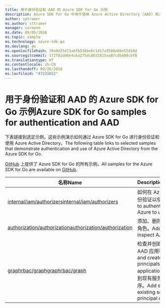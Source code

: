 ```yaml
---
title: 用于身份验证和 AAD 的 Azure SDK for Go 示例
description: Azure SDK for Go 中用于使用 Azure Active Directory (AAD) 和身份验证的选定示例。
author: sptramer
ms.author: sttramer
manager: carmonm
ms.date: 09/05/2018
ms.topic: sample
ms.technology: azure-sdk-go
ms.devlang: go
ms.openlocfilehash: 29a9d25d13abfb538be6c1d17a3508e86e55d16d
ms.sourcegitcommit: 172f81dd6e4c6a275dc8031815aa87cdb488cbf0
ms.translationtype: HT
ms.contentlocale: zh-CN
ms.lasthandoff: 09/26/2018
ms.locfileid: "47231652"
---
```

# <a name="azure-sdk-for-go-samples-for-authentication-and-aad"></a><span data-ttu-id="5791f-103">用于身份验证和 AAD 的 Azure SDK for Go 示例</span><span class="sxs-lookup"><span data-stu-id="5791f-103">Azure SDK for Go samples for authentication and AAD</span></span>

<span data-ttu-id="5791f-104">下表链接到选定示例，这些示例演示如何通过 Azure SDK for Go 进行身份验证和使用 Azure Active Directory。</span><span class="sxs-lookup"><span data-stu-id="5791f-104">The following table links to selected samples that demonstrate authentication and use of Azure Active Directory from the Azure SDK for Go.</span></span>

<span data-ttu-id="5791f-105">[GitHub](https://github.com/Azure-Samples/azure-sdk-for-go-samples) 上提供了 Azure SDK for Go 的所有示例。</span><span class="sxs-lookup"><span data-stu-id="5791f-105">All samples for the Azure SDK for Go are available on [GitHub](https://github.com/Azure-Samples/azure-sdk-for-go-samples).</span></span>

| <span data-ttu-id="5791f-106">名称</span><span class="sxs-lookup"><span data-stu-id="5791f-106">Name</span></span> | <span data-ttu-id="5791f-107">Description</span><span class="sxs-lookup"><span data-stu-id="5791f-107">Description</span></span> |
|------|-------------|
| [<span data-ttu-id="5791f-108">internal/iam/authorizers</span><span class="sxs-lookup"><span data-stu-id="5791f-108">internal/iam/authorizers</span></span>](https://github.com/Azure-Samples/azure-sdk-for-go-samples/blob/master/internal/iam/authorizers.go) | <span data-ttu-id="5791f-109">如何在 Azure 中进行身份验证以使用服务。</span><span class="sxs-lookup"><span data-stu-id="5791f-109">How to authenticate with Azure to use services.</span></span> |
| [<span data-ttu-id="5791f-110">authorization/authorization</span><span class="sxs-lookup"><span data-stu-id="5791f-110">authorization/authorization</span></span>](https://github.com/Azure-Samples/azure-sdk-for-go-samples/blob/master/authorization/authorization.go) | <span data-ttu-id="5791f-111">添加、删除和检查 AAD 角色。</span><span class="sxs-lookup"><span data-stu-id="5791f-111">Add, remove, and inspect AAD roles.</span></span> |
| [<span data-ttu-id="5791f-112">graphrbac/graph</span><span class="sxs-lookup"><span data-stu-id="5791f-112">graphrbac/graph</span></span>](https://github.com/Azure-Samples/azure-sdk-for-go-samples/blob/master/graphrbac/graph.go) | <span data-ttu-id="5791f-113">检查并创建服务主体和 AAD 应用程序。</span><span class="sxs-lookup"><span data-stu-id="5791f-113">Inspect and create service principals and AAD applications.</span></span> <span data-ttu-id="5791f-114">将机密添加到现有服务主体或应用程序。</span><span class="sxs-lookup"><span data-stu-id="5791f-114">Add secrets to an existing service principal or application.</span></span> |
